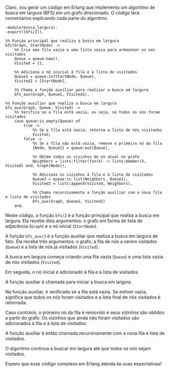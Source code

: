Claro, vou gerar um código em Erlang que implementa um algoritmo de busca em largura (BFS) em um grafo direcionado. O código terá comentários explicando cada parte do algoritmo.

```
-module(busca_largura).
-export([bfs/2]).

%% Função principal que realiza a busca em largura
bfs(Graph, StartNode) ->
    %% Cria uma fila vazia e uma lista vazia para armazenar os nós visitados
    Queue = queue:new(),
    Visited = [],

    %% Adiciona o nó inicial à fila e à lista de visitados
    Queue1 = queue:in(StartNode, Queue),
    Visited1 = [StartNode],

    %% Chama a função auxiliar para realizar a busca em largura
    bfs_aux(Graph, Queue1, Visited1).

%% Função auxiliar que realiza a busca em largura
bfs_aux(Graph, Queue, Visited) ->
    %% Verifica se a fila está vazia, ou seja, se todos os nós foram visitados
    case queue:is_empty(Queue) of
        true ->
            %% Se a fila está vazia, retorna a lista de nós visitados
            Visited;
        false ->
            %% Se a fila não está vazia, remove o primeiro nó da fila
            {Node, Queue1} = queue:out(Queue),

            %% Obtém todos os vizinhos do nó atual no grafo
            Neighbors = lists:filter(fun(X) -> lists:member(X, Visited) end, Graph[Node]),

            %% Adiciona os vizinhos à fila e à lista de visitados
            Queue2 = queue:in_list(Neighbors, Queue1),
            Visited2 = lists:append(Visited, Neighbors),

            %% Chama recursivamente a função auxiliar com a nova fila e lista de visitados
            bfs_aux(Graph, Queue2, Visited2)
    end.
```

Neste código, a função `bfs/2` é a função principal que realiza a busca em largura. Ela recebe dois argumentos: o grafo em forma de lista de adjacência (`Graph`) e o nó inicial (`StartNode`).

A função `bfs_aux/3` é a função auxiliar que realiza a busca em largura de fato. Ela recebe três argumentos: o grafo, a fila de nós a serem visitados (`Queue`) e a lista de nós já visitados (`Visited`).

A busca em largura começa criando uma fila vazia (`Queue`) e uma lista vazia de nós visitados (`Visited`).

Em seguida, o nó inicial é adicionado à fila e à lista de visitados.

A função auxiliar é chamada para iniciar a busca em largura.

Na função auxiliar, é verificado se a fila está vazia. Se estiver vazia, significa que todos os nós foram visitados e a lista final de nós visitados é retornada.

Caso contrário, o primeiro nó da fila é removido e seus vizinhos são obtidos a partir do grafo. Os vizinhos que ainda não foram visitados são adicionados à fila e à lista de visitados.

A função auxiliar é então chamada recursivamente com a nova fila e lista de visitados.

O algoritmo continua a buscar em largura até que todos os nós sejam visitados.

Espero que esse código complexo em Erlang atenda às suas expectativas!
